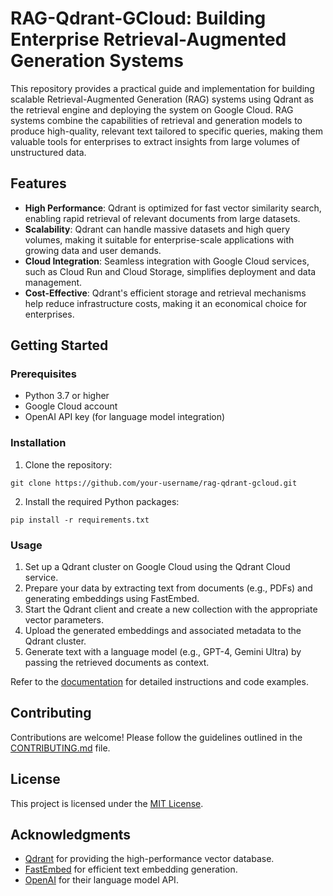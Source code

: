 # RAG-Qdrant-GCloud: Building Enterprise Retrieval-Augmented Generation Systems

This repository provides a practical guide and implementation for building scalable Retrieval-Augmented Generation (RAG) systems using Qdrant as the retrieval engine and deploying the system on Google Cloud. RAG systems combine the capabilities of retrieval and generation models to produce high-quality, relevant text tailored to specific queries, making them valuable tools for enterprises to extract insights from large volumes of unstructured data.

## Features

- **High Performance**: Qdrant is optimized for fast vector similarity search, enabling rapid retrieval of relevant documents from large datasets.
- **Scalability**: Qdrant can handle massive datasets and high query volumes, making it suitable for enterprise-scale applications with growing data and user demands.
- **Cloud Integration**: Seamless integration with Google Cloud services, such as Cloud Run and Cloud Storage, simplifies deployment and data management.
- **Cost-Effective**: Qdrant's efficient storage and retrieval mechanisms help reduce infrastructure costs, making it an economical choice for enterprises.

## Getting Started

### Prerequisites

- Python 3.7 or higher
- Google Cloud account
- OpenAI API key (for language model integration)

### Installation

1. Clone the repository:

```
git clone https://github.com/your-username/rag-qdrant-gcloud.git
```

2. Install the required Python packages:

```
pip install -r requirements.txt
```

### Usage

1. Set up a Qdrant cluster on Google Cloud using the Qdrant Cloud service.
2. Prepare your data by extracting text from documents (e.g., PDFs) and generating embeddings using FastEmbed.
3. Start the Qdrant client and create a new collection with the appropriate vector parameters.
4. Upload the generated embeddings and associated metadata to the Qdrant cluster.
5. Generate text with a language model (e.g., GPT-4, Gemini Ultra) by passing the retrieved documents as context.

Refer to the [documentation](docs/README.md) for detailed instructions and code examples.

## Contributing

Contributions are welcome! Please follow the guidelines outlined in the [CONTRIBUTING.md](CONTRIBUTING.md) file.

## License

This project is licensed under the [MIT License](LICENSE).

## Acknowledgments

- [Qdrant](https://qdrant.tech/) for providing the high-performance vector database.
- [FastEmbed](https://github.com/61repositories/FastEmbed) for efficient text embedding generation.
- [OpenAI](https://openai.com/) for their language model API.
